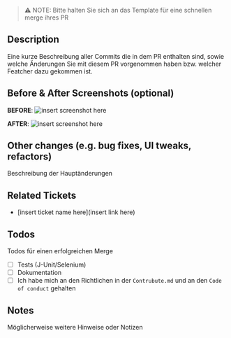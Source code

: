 
> ⚠️  NOTE: Bitte halten Sie sich an das Template für eine schnellen merge ihres PR

## Description

Eine kurze Beschreibung aller Commits die in dem PR enthalten sind, sowie welche Änderungen Sie mit diesem PR vorgenommen haben bzw. welcher Featcher dazu gekommen ist.


## Before & After Screenshots (optional)

**BEFORE**:
![insert screenshot here]()

**AFTER**:
![insert screenshot here]()


## Other changes (e.g. bug fixes, UI tweaks, refactors)

Beschreibung der Hauptänderungen


## Related Tickets

* [insert ticket name here](insert link here)


## Todos

Todos für einen erfolgreichen Merge

- [ ] Tests (J-Unit/Selenium)
- [ ] Dokumentation
- [ ] Ich habe mich an den Richtlichen in der `Contrubute.md` und an den `Code of conduct` gehalten
<!-- 
- [X] Checked Box 
-->


## Notes

Möglicherweise weitere Hinweise oder Notizen
